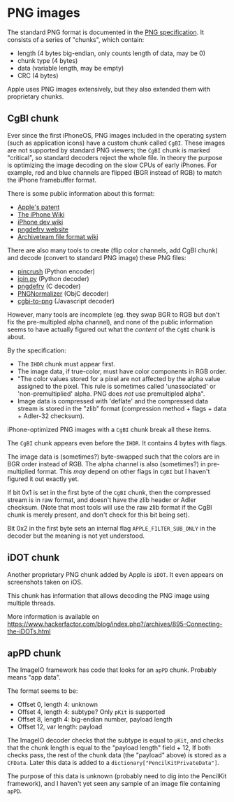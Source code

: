 # PNG images

The standard PNG format is documented in the [PNG specification](http://www.libpng.org/pub/png/spec/1.2/PNG-Contents.html).
It consists of a series of "chunks", which contain:
* length (4 bytes big-endian, only counts length of data, may be 0)
* chunk type (4 bytes)
* data (variable length, may be empty)
* CRC (4 bytes)

Apple uses PNG images extensively,
but they also extended them with proprietary chunks.

## CgBI chunk

Ever since the first iPhoneOS,
PNG images included in the operating system (such as application icons)
have a custom chunk called `CgBI`.
These images are not supported by standard PNG viewers;
the `CgBI` chunk is marked "critical",
so standard decoders reject the whole file.
In theory the purpose is optimizing the image decoding
on the slow CPUs of early iPhones.
For example, red and blue channels are flipped (BGR instead of RGB)
to match the iPhone framebuffer format.

There is some public information about this format:
* [Apple's patent](https://patents.google.com/patent/US20080177769A1/en)
* [The iPhone Wiki](https://www.theiphonewiki.com/wiki/PNG_Images)
* [iPhone dev wiki](https://iphonedev.wiki/index.php/CgBI_file_format)
* [pngdefry website](http://www.jongware.com/pngdefry.html)
* [Archiveteam file format wiki](http://fileformats.archiveteam.org/wiki/CgBI)

There are also many tools to create (flip color channels, add CgBI chunk)
and decode (convert to standard PNG image) these PNG files:
* [pincrush](https://github.com/DHowett/pincrush) (Python encoder)
* [ipin.py](https://axelbrz.com/?mod=iphone-png-images-normalizer) (Python decoder)
* [pngdefry](http://www.jongware.com/pngdefry.html) (C decoder)
* [PNGNormalizer](https://github.com/briancollins/PNGNormalizer) (ObjC decoder)
* [cgbi-to-png](https://github.com/jakubknejzlik/cgbi-to-png) (Javascript decoder)

However, many tools are incomplete (eg. they swap BGR to RGB
but don't fix the pre-multipled alpha channel),
and none of the public information seems to have actually figured out
what the *content* of the `CgBI` chunk is about.

By the specification:
* The `IHDR` chunk must appear first.
* The image data, if true-color, must have color components in RGB order.
* "The color values stored for a pixel are not affected
  by the alpha value assigned to the pixel.
  This rule is sometimes called 'unassociated' or 'non-premultiplied' alpha.
  PNG does *not* use premultipled alpha".
* Image data is compressed with 'deflate'
  and the compressed data stream is stored in the "zlib" format
  (compression method + flags + data + Adler-32 checksum).

iPhone-optimized PNG images with a `CgBI` chunk break all these items.

The `CgBI` chunk appears even before the `IHDR`.
It contains 4 bytes with flags.

The image data is (sometimes?) byte-swapped such that the colors are in BGR order instead of RGB.
The alpha channel is also (sometimes?) in pre-multiplied format.
This *may* depend on other flags in `CgBI` but I haven't figured it out exactly yet.

If bit 0x1 is set in the first byte of the `CgBI` chunk,
then the compressed stream is in raw format,
and doesn't have the zlib header or Adler checksum.
(Note that most tools will use the raw zlib format
if the CgBI chunk is merely present, and don't check for this bit being set).

Bit 0x2 in the first byte sets an internal flag `APPLE_FILTER_SUB_ONLY` in the decoder
but the meaning is not yet understood.

## iDOT chunk

Another proprietary PNG chunk added by Apple is `iDOT`.
It even appears on screenshots taken on iOS.

This chunk has information that allows decoding the PNG image using multiple threads.

More information is available on https://www.hackerfactor.com/blog/index.php?/archives/895-Connecting-the-iDOTs.html

## apPD chunk

The ImageIO framework has code that looks for an `apPD` chunk.
Probably means "app data".

The format seems to be:
* Offset 0, length 4: unknown
* Offset 4, length 4: subtype? Only `pKit` is supported
* Offset 8, length 4: big-endian number, payload length
* Offset 12, var length: payload

The ImageIO decoder checks that the subtype is equal to `pKit`,
and checks that the chunk length is equal to the "payload length" field + 12,
If both checks pass, the rest of the chunk data (the "payload" above) is stored as a `CFData`.
Later this data is added to a `dictionary["PencilKitPrivateData"]`.

The purpose of this data is unknown (probably need to dig into the PencilKit framework),
and I haven't yet seen any sample of an image file containing `apPD`.
